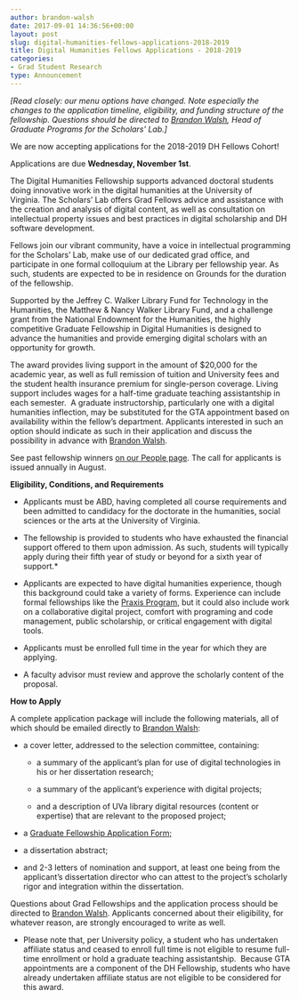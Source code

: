 ```yaml
---
author: brandon-walsh
date: 2017-09-01 14:36:56+00:00
layout: post
slug: digital-humanities-fellows-applications-2018-2019
title: Digital Humanities Fellows Applications - 2018-2019
categories:
- Grad Student Research
type: Announcement
---
```


_[Read closely: our menu options have changed. Note especially the changes to the application timeline, eligibility, and funding structure of the fellowship. Questions should be directed to [Brandon Walsh](mailto:bmw9t@virginia.edu), Head of Graduate Programs for the Scholars' Lab.]_

We are now accepting applications for the 2018-2019 DH Fellows Cohort!

Applications are due **Wednesday, November 1st**.

The Digital Humanities Fellowship supports advanced doctoral students doing innovative work in the digital humanities at the University of Virginia. The Scholars’ Lab offers Grad Fellows advice and assistance with the creation and analysis of digital content, as well as consultation on intellectual property issues and best practices in digital scholarship and DH software development.

Fellows join our vibrant community, have a voice in intellectual programming for the Scholars’ Lab, make use of our dedicated grad office, and participate in one formal colloquium at the Library per fellowship year. As such, students are expected to be in residence on Grounds for the duration of the fellowship.

Supported by the Jeffrey C. Walker Library Fund for Technology in the Humanities, the Matthew & Nancy Walker Library Fund, and a challenge grant from the National Endowment for the Humanities, the highly competitive Graduate Fellowship in Digital Humanities is designed to advance the humanities and provide emerging digital scholars with an opportunity for growth.

The award provides living support in the amount of $20,000 for the academic year, as well as full remission of tuition and University fees and the student health insurance premium for single-person coverage. Living support includes wages for a half-time graduate teaching assistantship in each semester.  A graduate instructorship, particularly one with a digital humanities inflection, may be substituted for the GTA appointment based on availability within the fellow’s department. Applicants interested in such an option should indicate as such in their application and discuss the possibility in advance with [Brandon Walsh](mailto:bmw9t@virginia.edu).

See past fellowship winners [on our People page](http://scholarslab.org/people/). The call for applicants is issued annually in August.

**Eligibility, Conditions, and Requirements**



 	
  * Applicants must be ABD, having completed all course requirements and been admitted to candidacy for the doctorate in the humanities, social sciences or the arts at the University of Virginia.

 	
  * The fellowship is provided to students who have exhausted the financial support offered to them upon admission. As such, students will typically apply during their fifth year of study or beyond for a sixth year of support.*

 	
  * Applicants are expected to have digital humanities experience, though this background could take a variety of forms. Experience can include formal fellowships like the [Praxis Program,](http://praxis.scholarslab.org/) but it could also include work on a collaborative digital project, comfort with programing and code management, public scholarship, or critical engagement with digital tools.

 	
  * Applicants must be enrolled full time in the year for which they are applying.

 	
  * A faculty advisor must review and approve the scholarly content of the proposal.


**How to Apply**

A complete application package will include the following materials, all of which should be emailed directly to [Brandon Walsh](mailto:bmw9t@virginia.edu):



 	
  * a cover letter, addressed to the selection committee, containing:

 	
    * a summary of the applicant’s plan for use of digital technologies in his or her dissertation research;

 	
    * a summary of the applicant’s experience with digital projects;

 	
    * and a description of UVa library digital resources (content or expertise) that are relevant to the proposed project;




 	
  * a [Graduate Fellowship Application Form;](http://static.scholarslab.org/wp-content/uploads/2017/09/dhfellowsappform.pdf)

 	
  * a dissertation abstract;

 	
  * and 2-3 letters of nomination and support, at least one being from the applicant’s dissertation director who can attest to the project’s scholarly rigor and integration within the dissertation.


Questions about Grad Fellowships and the application process should be directed to [Brandon Walsh](mailto:bmw9t@virginia.edu). Applicants concerned about their eligibility, for whatever reason, are strongly encouraged to write as well.

* Please note that, per University policy, a student who has undertaken affiliate status and ceased to enroll full time is not eligible to resume full-time enrollment or hold a graduate teaching assistantship.  Because GTA appointments are a component of the DH Fellowship, students who have already undertaken affiliate status are not eligible to be considered for this award.
